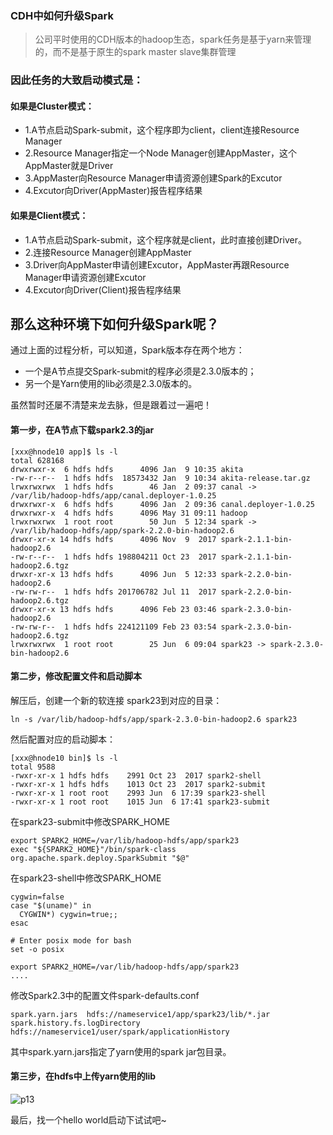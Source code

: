 ### CDH中如何升级Spark

> 公司平时使用的CDH版本的hadoop生态，spark任务是基于yarn来管理的，而不是基于原生的spark master slave集群管理

### 因此任务的大致启动模式是：

#### 如果是Cluster模式：
- 1.A节点启动Spark-submit，这个程序即为client，client连接Resource Manager
- 2.Resource Manager指定一个Node Manager创建AppMaster，这个AppMaster就是Driver
- 3.AppMaster向Resource Manager申请资源创建Spark的Excutor
- 4.Excutor向Driver(AppMaster)报告程序结果

#### 如果是Client模式：
- 1.A节点启动Spark-submit，这个程序就是client，此时直接创建Driver。
- 2.连接Resource Manager创建AppMaster
- 3.Driver向AppMaster申请创建Excutor，AppMaster再跟Resource Manager申请资源创建Excutor
- 4.Excutor向Driver(Client)报告程序结果

## 那么这种环境下如何升级Spark呢？

通过上面的过程分析，可以知道，Spark版本存在两个地方：

- 一个是A节点提交Spark-submit的程序必须是2.3.0版本的；
- 另一个是Yarn使用的lib必须是2.3.0版本的。

虽然暂时还屡不清楚来龙去脉，但是跟着过一遍吧！

#### 第一步，在A节点下载spark2.3的jar
```
[xxx@hnode10 app]$ ls -l
total 628168
drwxrwxr-x  6 hdfs hdfs      4096 Jan  9 10:35 akita
-rw-r--r--  1 hdfs hdfs  18573432 Jan  9 10:34 akita-release.tar.gz
lrwxrwxrwx  1 hdfs hdfs        46 Jan  2 09:37 canal -> /var/lib/hadoop-hdfs/app/canal.deployer-1.0.25
drwxrwxr-x  6 hdfs hdfs      4096 Jan  2 09:36 canal.deployer-1.0.25
drwxrwxr-x  4 hdfs hdfs      4096 May 31 09:11 hadoop
lrwxrwxrwx  1 root root        50 Jun  5 12:34 spark -> /var/lib/hadoop-hdfs/app/spark-2.2.0-bin-hadoop2.6
drwxr-xr-x 14 hdfs hdfs      4096 Nov  9  2017 spark-2.1.1-bin-hadoop2.6
-rw-r--r--  1 hdfs hdfs 198804211 Oct 23  2017 spark-2.1.1-bin-hadoop2.6.tgz
drwxr-xr-x 13 hdfs hdfs      4096 Jun  5 12:33 spark-2.2.0-bin-hadoop2.6
-rw-rw-r--  1 hdfs hdfs 201706782 Jul 11  2017 spark-2.2.0-bin-hadoop2.6.tgz
drwxr-xr-x 13 hdfs hdfs      4096 Feb 23 03:46 spark-2.3.0-bin-hadoop2.6
-rw-rw-r--  1 hdfs hdfs 224121109 Feb 23 03:54 spark-2.3.0-bin-hadoop2.6.tgz
lrwxrwxrwx  1 root root        25 Jun  6 09:04 spark23 -> spark-2.3.0-bin-hadoop2.6
```
#### 第二步，修改配置文件和启动脚本

解压后，创建一个新的软连接 spark23到对应的目录：
```
ln -s /var/lib/hadoop-hdfs/app/spark-2.3.0-bin-hadoop2.6 spark23
```

然后配置对应的启动脚本：

```
[xxx@hnode10 bin]$ ls -l
total 9588
-rwxr-xr-x 1 hdfs hdfs    2991 Oct 23  2017 spark2-shell
-rwxr-xr-x 1 hdfs hdfs    1013 Oct 23  2017 spark2-submit
-rwxr-xr-x 1 root root    2993 Jun  6 17:39 spark23-shell
-rwxr-xr-x 1 root root    1015 Jun  6 17:41 spark23-submit
```

在spark23-submit中修改SPARK_HOME

```
export SPARK2_HOME=/var/lib/hadoop-hdfs/app/spark23
exec "${SPARK2_HOME}"/bin/spark-class org.apache.spark.deploy.SparkSubmit "$@"
```

在spark23-shell中修改SPARK_HOME

```
cygwin=false
case "$(uname)" in
  CYGWIN*) cygwin=true;;
esac

# Enter posix mode for bash
set -o posix

export SPARK2_HOME=/var/lib/hadoop-hdfs/app/spark23
....
```

修改Spark2.3中的配置文件spark-defaults.conf

```
spark.yarn.jars  hdfs://nameservice1/app/spark23/lib/*.jar
spark.history.fs.logDirectory  hdfs://nameservice1/user/spark/applicationHistory
```
其中spark.yarn.jars指定了yarn使用的spark jar包目录。

#### 第三步，在hdfs中上传yarn使用的lib

![p13](https://github.com/yueyuanyang/spark_silent/blob/master/notes/img/p13.png)

最后，找一个hello world启动下试试吧~










